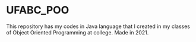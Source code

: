 # UFABC_POO
This repository has my codes in Java language that I created in my classes of Object Oriented Programming at college. Made in 2021.
